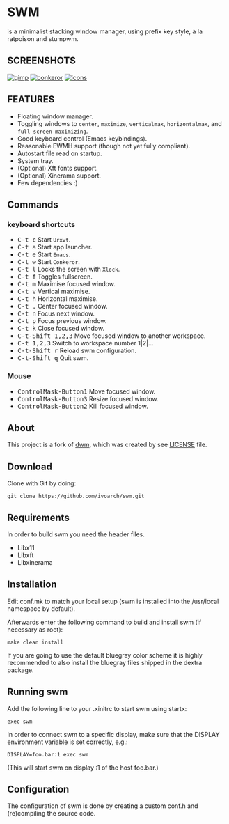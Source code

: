 # SWM

is a minimalist stacking window manager, using prefix key style, à la ratpoison and stumpwm.

SCREENSHOTS
--------------------
[![gimp](http://ompldr.org/taHhreg)](http://ompldr.org/vaHhreg/2013-03-30-113939_1024x768_scrot.png)
[![conkeror](http://ompldr.org/taHhsMA)](http://ompldr.org/vaHhsMA/2013-03-30-114110_1024x768_scrot.png)
[![icons](http://ompldr.org/taHhwaw)](http://ompldr.org/vaHhwaw/2013-03-30-190326_1024x768_scrot.png)

FEATURES
--------
- Floating window manager.
- Toggling windows to `center`, `maximize`, `verticalmax`, `horizontalmax`, and `full screen maximizing`.
- Good keyboard control (Emacs keybindings).
- Reasonable EWMH support (though not yet fully compliant).
- Autostart file read on startup.
- System tray.
- (Optional) Xft fonts support.
- (Optional) Xinerama support.
- Few dependencies :)

Commands
-----------------

### keyboard shortcuts

- <kbd>C-t c</kbd> Start `Urxvt`.
- <kbd>C-t a</kbd> Start app launcher.
- <kbd>C-t e</kbd> Start `Emacs`.
- <kbd>C-t w</kbd> Start `Conkeror`.
- <kbd>C-t l</kbd> Locks the screen with `Xlock`.
- <kbd>C-t f</kbd> Toggles fullscreen.
- <kbd>C-t m</kbd> Maximise focused window.
- <kbd>C-t v</kbd> Vertical maximise.
- <kbd>C-t h</kbd> Horizontal maximise.
- <kbd>C-t .</kbd> Center focused window.
- <kbd>C-t n</kbd> Focus next window.
- <kbd>C-t p</kbd> Focus previous window.
- <kbd>C-t k</kbd> Close focused window.
- <kbd>C-t-Shift 1,2,3</kbd> Move focused window to another workspace.
- <kbd>C-t 1,2,3</kbd> Switch to workspace number 1|2|...
- <kbd>C-t-Shift r</kbd> Reload swm configuration.
- <kbd>C-t-Shift q</kbd> Quit swm.

### Mouse

- <kbd>ControlMask\-Button1</kbd> Move focused window.
- <kbd>ControlMask\-Button3</kbd> Resize focused window.
- <kbd>ControlMask\-Button2</kbd> Kill focused window.

About
-------
This project is a fork of [dwm](http://dwm.suckless.org/), which was created by see [LICENSE](https://raw.github.com/ivoarch/swm/master/LICENSE) file.

Download
--------
Clone with Git by doing:

    git clone https://github.com/ivoarch/swm.git

Requirements
------------
In order to build swm you need the header files.

- Libx11
- Libxft
- Libxinerama

Installation
------------
Edit conf.mk to match your local setup (swm is installed into
the /usr/local namespace by default).

Afterwards enter the following command to build and install swm (if
necessary as root):

    make clean install

If you are going to use the default bluegray color scheme it is highly
recommended to also install the bluegray files shipped in the dextra package.


Running swm
-----------
Add the following line to your .xinitrc to start swm using startx:

    exec swm

In order to connect swm to a specific display, make sure that
the DISPLAY environment variable is set correctly, e.g.:

    DISPLAY=foo.bar:1 exec swm
(This will start swm on display :1 of the host foo.bar.)

Configuration
-------------
The configuration of swm is done by creating a custom conf.h
and (re)compiling the source code.
